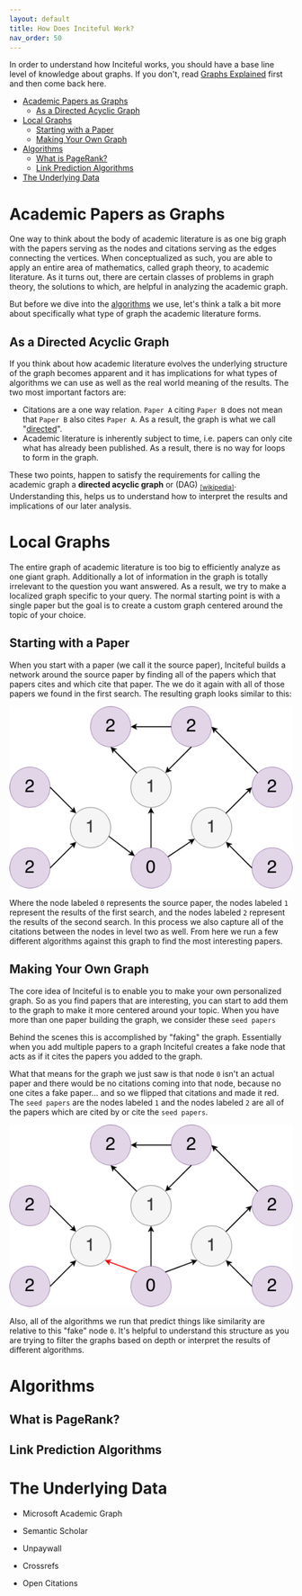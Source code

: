 ```yaml
---
layout: default
title: How Does Inciteful Work?
nav_order: 50
---
```


In order to understand how Inciteful works, you should have a base line level of knowledge about graphs.  If you don't, read [Graphs Explained](graphs-explained.md) first and then come back here. 

- [Academic Papers as Graphs](#academic-papers-as-graphs)
  - [As a Directed Acyclic Graph](#as-a-directed-acyclic-graph)
- [Local Graphs](#local-graphs)
  - [Starting with a Paper](#starting-with-a-paper)
  - [Making Your Own Graph](#making-your-own-graph)
- [Algorithms](#algorithms)
  - [What is PageRank?](#what-is-pagerank)
  - [Link Prediction Algorithms](#link-prediction-algorithms)
- [The Underlying Data](#the-underlying-data)


# Academic Papers as Graphs
One way to think about the body of academic literature is as one big graph with the papers serving as the nodes and citations serving as the edges connecting the vertices.  When conceptualized as such, you are able to apply an entire area of mathematics, called graph theory, to academic literature.  As it turns out, there are certain classes of problems in graph theory, the solutions to which, are helpful in analyzing the academic graph.  

But before we dive into the [algorithms](#algorithms) we use, let's think a talk a bit more about specifically what type of graph the academic literature forms.  

## As a Directed Acyclic Graph
If you think about how academic literature evolves the underlying structure of the graph becomes apparent and it has implications for what types of algorithms we can use as well as the real world meaning of the results.  The two most important factors are:

* Citations are a one way relation.  `Paper A` citing `Paper B` does not mean that `Paper B` also cites `Paper A`.  As a result, the graph is what we call "[directed](graphs-explained#directed-vs-undirected)".
* Academic literature is inherently subject to time, i.e. papers can only cite what has already been published.  As a result, there is no way for loops to form in the graph. 

These two points, happen to satisfy the requirements for calling the academic graph a **directed acyclic graph** or (DAG) <sub>[[wikipedia]](https://en.wikipedia.org/wiki/Directed_acyclic_graph)</sub>.  Understanding this, helps us to understand how to interpret the results and implications of our later analysis. 

# Local Graphs
The entire graph of academic literature is too big to efficiently analyze as one giant graph. Additionally a lot of information in the graph is totally irrelevant to the question you want answered.  As a result, we try to make a localized graph specific to your query.  The normal starting point is with a single paper but the goal is to create a custom graph centered around the topic of your choice.   

## Starting with a Paper
When you start with a paper (we call it the source paper), Inciteful builds a network around the source paper by finding all of the papers which that papers cites and which cite that paper.  The we do it again with all of those papers we found in the first search.  The resulting graph looks similar to this: 

![](assets/images/depth-2-graph.png)

Where the node labeled `0` represents the source paper, the nodes labeled `1` represent the results of the first search, and the nodes labeled `2` represent the results of the second search.  In this process we also capture all of the citations between the nodes in level two as well.  From here we run a few different algorithms against this graph to find the most interesting papers. 

## Making Your Own Graph
The core idea of Inciteful is to enable you to make your own personalized graph.  So as you find papers that are interesting, you can start to add them to the graph to make it more centered around your topic.  When you have more than one paper building the graph, we consider these `seed papers`

Behind the scenes this is accomplished by "faking" the graph.  Essentially when you add multiple papers to a graph Inciteful creates a fake node that acts as if it cites the papers you added to the graph.  

What that means for the graph we just saw is that node `0` isn't an actual paper and there would be no citations coming into that node, because no one cites a fake paper... and so we flipped that citations and made it red.  The `seed papers` are the nodes labeled `1` and the nodes labeled `2` are all of the papers which are cited by or cite the `seed papers`.

![](assets/images/lr-graph.png)

Also, all of the algorithms we run that predict things like similarity are relative to this "fake" node `0`.   It's helpful to understand this structure as you are trying to filter the graphs based on depth or interpret the results of different algorithms. 

# Algorithms

## What is PageRank? 

## Link Prediction Algorithms

# The Underlying Data

- Microsoft Academic Graph 

- Semantic Scholar

- Unpaywall

- Crossrefs

- Open Citations